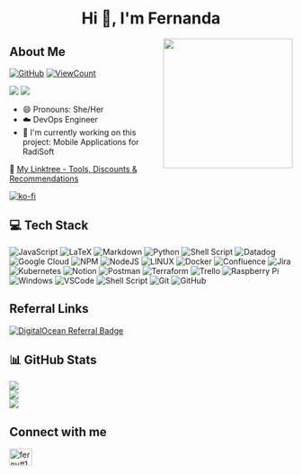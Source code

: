 <h1 align="center">Hi 👋, I'm Fernanda</h1>

<img align='right' src="https://media.giphy.com/media/ieyl9zmCjO4b4t6qoY/giphy.gif" width="230">


<!-- [![Linkedin: thaianebraga](https://img.shields.io/badge/-thaianebraga-blue?style=flat-square&logo=Linkedin&logoColor=white&link=https://www.linkedin.com/in/thaianebraga/)](https://www.linkedin.com/in/thaianebraga/) -->

<!-- About Me -->
## About Me

[![GitHub](https://img.shields.io/github/followers/fnespinoza?label=follow&style=social)](https://github.com/fnespinoza)
[![ViewCount](https://views.whatilearened.today/views/github/fnespinoza/fnespinoza.svg?cache=remove)](#)

<img src="https://img.shields.io/badge/Languages-English-red" />
<img src="https://img.shields.io/badge/Languages-Spanish-red" />


- 😄 Pronouns: She/Her
- :cloud: DevOps Engineer
- 🔭 I'm currently working on this project: Mobile Applications for RadiSoft

🚀 [My Linktree - Tools, Discounts & Recommendations](https://linktr.ee/ferxesp)

[![ko-fi](https://ko-fi.com/img/githubbutton_sm.svg)](https://ko-fi.com/B0B41CJCYL)

<!-- Technologies -->
## 💻 Tech Stack
![JavaScript](https://img.shields.io/badge/javascript-%23323330.svg?style=for-the-badge&logo=javascript&logoColor=%23F7DF1E) 
![LaTeX](https://img.shields.io/badge/latex-%23008080.svg?style=for-the-badge&logo=latex&logoColor=white) 
![Markdown](https://img.shields.io/badge/markdown-%23000000.svg?style=for-the-badge&logo=markdown&logoColor=white) 
![Python](https://img.shields.io/badge/python-3670A0?style=for-the-badge&logo=python&logoColor=ffdd54) 
![Shell Script](https://img.shields.io/badge/shell_script-%23121011.svg?style=for-the-badge&logo=gnu-bash&logoColor=white) 
![Datadog](https://img.shields.io/badge/datadog-%23632CA6.svg?style=for-the-badge&logo=datadog&logoColor=white) 
![Google Cloud](https://img.shields.io/badge/Google%20Cloud-%234285F4.svg?style=for-the-badge&logo=google-cloud&logoColor=white) 
![NPM](https://img.shields.io/badge/NPM-%23000000.svg?style=for-the-badge&logo=npm&logoColor=white) 
![NodeJS](https://img.shields.io/badge/node.js-6DA55F?style=for-the-badge&logo=node.js&logoColor=white) 
![LINUX](https://img.shields.io/badge/Linux-FCC624?style=for-the-badge&logo=linux&logoColor=black) 
![Docker](https://img.shields.io/badge/docker-%230db7ed.svg?style=for-the-badge&logo=docker&logoColor=white) 
![Confluence](https://img.shields.io/badge/confluence-%23172BF4.svg?style=for-the-badge&logo=confluence&logoColor=white) 
![Jira](https://img.shields.io/badge/jira-%230A0FFF.svg?style=for-the-badge&logo=jira&logoColor=white) 
![Kubernetes](https://img.shields.io/badge/kubernetes-%23326ce5.svg?style=for-the-badge&logo=kubernetes&logoColor=white) 
![Notion](https://img.shields.io/badge/Notion-%23000000.svg?style=for-the-badge&logo=notion&logoColor=white) 
![Postman](https://img.shields.io/badge/Postman-FF6C37?style=for-the-badge&logo=postman&logoColor=white) 
![Terraform](https://img.shields.io/badge/terraform-%235835CC.svg?style=for-the-badge&logo=terraform&logoColor=white) 
![Trello](https://img.shields.io/badge/Trello-%23026AA7.svg?style=for-the-badge&logo=Trello&logoColor=white) 
![Raspberry Pi](https://img.shields.io/badge/-RaspberryPi-C51A4A?style=for-the-badge&logo=Raspberry-Pi)
![Windows](https://img.shields.io/badge/Windows-0078D6?style=for-the-badge&logo=windows&logoColor=white)
![VSCode](https://img.shields.io/badge/Visual%20Studio%20Code-0078d7.svg?style=for-the-badge&logo=visual-studio-code&logoColor=white)
![Shell Script](https://img.shields.io/badge/Shell%20Script-%23054020?style=for-the-badge&logo=gnu-bash&logoColor=white)
![Git](https://img.shields.io/badge/Git-%23F05033.svg?style=for-the-badge&logo=git&logoColor=white)
![GitHub](https://img.shields.io/badge/GitHub-%23121011.svg?style=for-the-badge&logo=github&logoColor=white)

## Referral Links
[![DigitalOcean Referral Badge](https://web-platforms.sfo2.cdn.digitaloceanspaces.com/WWW/Badge%202.svg)](https://www.digitalocean.com/?refcode=f0a56b973229&utm_campaign=Referral_Invite&utm_medium=Referral_Program&utm_source=badge)


## 📊 GitHub Stats
![](https://github-readme-stats.vercel.app/api?username=fnespinoza&theme=dracula&hide_border=false&include_all_commits=true&count_private=false)<br/>
![](https://github-readme-streak-stats.herokuapp.com/?user=fnespinoza&theme=dracula&hide_border=false)<br/>
![](https://github-readme-stats.vercel.app/api/top-langs/?username=fnespinoza&theme=dracula&hide_border=false&include_all_commits=true&count_private=false&layout=compact)

<!-- Connect with me -->
## Connect with me
<!-- <a href="https://medium.com/@fnespinoza" target="blank"><img align="center" src="https://raw.githubusercontent.com/rahuldkjain/github-profile-readme-generator/master/src/images/icons/Social/medium.svg" alt="@fnespinoza" height="30" width="40" /></a> -->
<a href="https://discord.gg/ferny#1098" target="blank"><img align="center" src="https://raw.githubusercontent.com/rahuldkjain/github-profile-readme-generator/master/src/images/icons/Social/discord.svg" alt="ferny#1098" height="30" width="40" /></a>
<!-- [![TikTok](https://img.shields.io/badge/TikTok-%23000000.svg?logo=TikTok&logoColor=white)](https://tiktok.com/@fnespinoza) -->
